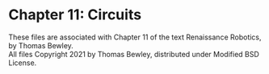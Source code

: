 # Chapter 11: Circuits
These files are associated with Chapter 11 of the text Renaissance Robotics, by Thomas Bewley.<BR>
All files Copyright 2021 by Thomas Bewley, distributed under Modified BSD License.
